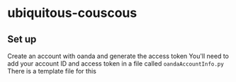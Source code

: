 # ubiquitous-couscous

## Set up
Create an account with oanda and generate the access token
You'll need to add your account ID and access token in a file called `oandaAccountInfo.py` There is a template file for this